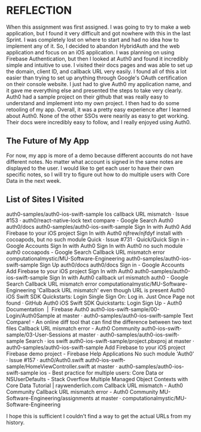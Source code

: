 # REFLECTION
When this assignment was first assigned. I was going to try to make a web application, but I found it very difficult and got nowhere with this in the last Sprint. I was completely lost on where to start and had no idea how to implement any of it. So, I decided to abandon HybridAuth and the web application and focus on an iOS application. I was planning on using Firebase Authentication, but then I looked at Auth0 and found it incredibly simple and intuitive to use. I visited their docs pages and was able to set up the domain, client ID, and callback URL very easily. I found all of this a lot easier than trying to set up anything through Google's OAuth certification on their console website. I just had to give Auth0 my application name, and it gave me everything else and presented the steps to take very clearly. Auth0 had a sample project on their github that was really easy to understand and implement into my own project. I then had to do some retooling of my app. Overall, it was a pretty easy experience after I learned about Auth0. None of the other SSOs were nearily as easy to get working. Their docs were incredibly easy to follow, and I really enjoyed using Auth0. 

## The Future of My App
For now, my app is more of a demo because different accounts do not have different notes. No matter what account is signed in the same notes are displayed to the user. I would like to get each user to have their own specific notes, so I will try to figure out how to do multiple users with Core Data in the next week. 

## List of Sites I Visited
auth0-samples/auth0-ios-swift-sample
Ios callback URL mismatch · Issue #153 · auth0/react-native-lock
text compare - Google Search
Auth0
auth0/docs
auth0-samples/auth0-ios-swift-sample
Sign In with Auth0
Add Firebase to your iOS project
Sign In with Auth0
njfrew/njfdyf
install with cocoapods, but no such module Quick · Issue #731 · Quick/Quick
Sign in - Google Accounts
Sign In with Auth0
Sign In with Auth0
no such module auth0 cocoapods - Google Search
Callback URL mismatch error
computationalmystic/MU-Software-Engineering
auth0-samples/auth0-ios-swift-sample
Sign Up
auth0/docs
auth0/docs
Sign in - Google Accounts
Add Firebase to your iOS project
Sign In with Auth0
auth0-samples/auth0-ios-swift-sample
Sign In with Auth0
callback url mismatch auth0 - Google Search
Callback URL mismatch error
computationalmystic/MU-Software-Engineering
'Callback URL mismatch' even though URL is present
Auth0 iOS Swift SDK Quickstarts: Login
Single Sign On: Log in. Just Once
Page not found · GitHub
Auth0 iOS Swift SDK Quickstarts: Login
Sign Up - Auth0
Documentation  |  Firebase
Auth0
auth0-ios-swift-sample/00-Login/Auth0Sample at master · auth0-samples/auth0-ios-swift-sample
Text Compare! - An online diff tool that can find the difference between two text files
Callback URL mismatch error - Auth0 Community
auth0-ios-swift-sample/03-User-Sessions at master · auth0-samples/auth0-ios-swift-sample
Search · ios swift
auth0-ios-swift-sample/project.pbxproj at master · auth0-samples/auth0-ios-swift-sample
Add Firebase to your iOS project
Firebase demo project - Firebase Help
Applications
No such module 'Auth0' · Issue #157 · auth0/Auth0.swift
auth0-ios-swift-sample/HomeViewController.swift at master · auth0-samples/auth0-ios-swift-sample
ios - Best practice for multiple users: Core Data or NSUserDefaults - Stack Overflow
Multiple Managed Object Contexts with Core Data Tutorial | raywenderlich.com
Callback URL mismatch - Auth0 Community
Callback URL mismatch error - Auth0 Community
MU-Software-Engineering/assignments at master · computationalmystic/MU-Software-Engineering

I hope this is sufficient I couldn't find a way to get the actual URLs from my history.
